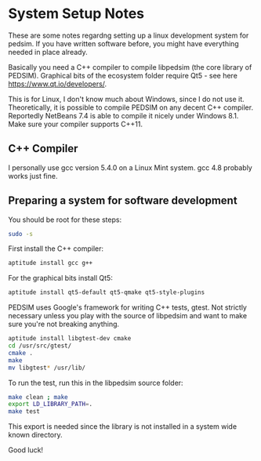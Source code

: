 System Setup Notes
==================

These are some notes regardng setting up a linux development system for pedsim. If you have written software before, you might have everything needed in place already.

Basically you need a C++ compiler to compile libpedsim (the core library of PEDSIM). Graphical bits of the ecosystem folder require Qt5 - see here <a href="https://www.qt.io/developers/">https://www.qt.io/developers/</a>.

This is for Linux, I don't know much about Windows, since I do not use it. Theoretically, it is possible to compile PEDSIM on any decent C++ compiler. Reportedly NetBeans 7.4 is able to compile it nicely under Windows 8.1. Make sure your compiler supports C++11.

## C++ Compiler

I personally use gcc version 5.4.0 on a Linux Mint system. gcc 4.8 probably works just fine. 

## Preparing a system for software development

You should be root for these steps:
~~~~ .sh
sudo -s
~~~~

First install the C++ compiler:
~~~~ .sh
aptitude install gcc g++ 
~~~~

For the graphical bits install Qt5:
~~~~ .sh
aptitude install qt5-default qt5-qmake qt5-style-plugins
~~~~

PEDSIM uses Google's framework for writing C++ tests, gtest. Not strictly necessary unless you play with the source of libpedsim and want to make sure you're not breaking anything. 
~~~~ .sh
aptitude install libgtest-dev cmake
cd /usr/src/gtest/
cmake .
make
mv libgtest* /usr/lib/
~~~~

To run the test, run this in the libpedsim source folder:
~~~~ .sh
make clean ; make
export LD_LIBRARY_PATH=.
make test
~~~~

This export is needed since the library is not installed in a system wide known directory.

Good luck!

